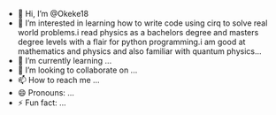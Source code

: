 - 👋 Hi, I’m @Okeke18
- 👀 I’m interested in learning how to write code using cirq to solve real world problems.i read physics as a bachelors degree and masters degree levels with a flair for python programming.i am good at mathematics and physics and also familiar with quantum physics...
- 🌱 I’m currently learning ...
- 💞️ I’m looking to collaborate on ...
- 📫 How to reach me ...
- 😄 Pronouns: ...
- ⚡ Fun fact: ...

<!---
Okeke18/Okeke18 is a ✨ special ✨ repository because its `README.md` (this file) appears on your GitHub profile.
You can click the Preview link to take a look at your changes.
--->
